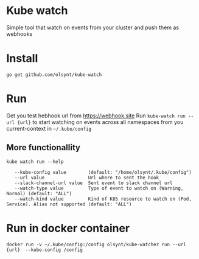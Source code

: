 # Kube watch
Simple tool that watch on events from your cluster and push them as webhooks

# Install 
`go get github.com/olsynt/kube-watch`

# Run
Get you test hebhook url from https://webhook.site
Run `kube-watch run --url {url}` to start watching on events across all namespaces from you current-context in `~/.kube/config`

## More functionallity
`kube watch run --help`
```
   --kube-config value        (default: "/home/olsynt/.kube/config")
   --url value                Url where to sent the hook
   --slack-channel-url value  Sent event to slack channel url
   --watch-type value         Type of event to watch on (Warning, Normal) (default: "ALL")
   --watch-kind value         Kind of K8S resource to watch on (Pod, Service). Alias not supported (default: "ALL")
```

# Run in docker container
`docker run -v ~/.kube/config:/config olsynt/kube-watcher run --url {url}  --kube-config /config`
